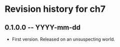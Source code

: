 # Revision history for ch7

## 0.1.0.0 -- YYYY-mm-dd

* First version. Released on an unsuspecting world.
